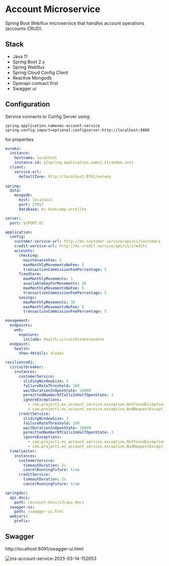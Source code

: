 # Account Microservice

Spring Boot Webflux microservice that handles account operations (accounts CRUD).

## Stack
- Java 11
- Spring Boot 2.x
- Spring Webflux
- Spring Cloud Config Client
- Reactive Mongodb
- Openapi contract first
- Swagger ui

## Configuration
Service connects to Config Server using:
```properties
spring.application.name=ms-account-service
spring.config.import=optional:configserver:http://localhost:8888
```
for properties
```yaml
eureka:
  instance:
    hostname: localhost
    instance-id: ${spring.application.name}:${random.int}
  client:
    service-url:
      defaultZone: http://localhost:8761/eureka
      
spring:
  data:
    mongodb:
      host: localhost
      port: 27017
      database: ms-bootcamp-arcelles

server:
  port: ${PORT:0}

application:
  config:
    customer-service-url: http://ms-customer-service/api/v1/customers
    credit-service-url: http://ms-credit-service/api/v1/credits
    accounts:
      checking:
        maintenanceFee: 5
        maxMonthlyMovementsNoFee: 5
        transactionCommissionFeePercentage: 5
      fixedterm:
        maxMonthlyMovements: 1
        availableDayForMovements: 20
        maxMonthlyMovementsNoFee: 5
        transactionCommissionFeePercentage: 5
      savings:
        maxMonthlyMovements: 30
        maxMonthlyMovementsNoFee: 5
        transactionCommissionFeePercentage: 5

management:
  endpoints:
    web:
      exposure:
        include: health,circuitbreakerevents
  endpoint:
    health:
      show-details: always

resilience4j:
  circuitbreaker:
    instances:
      customerService:
        slidingWindowSize: 3
        failureRateThreshold: 100
        waitDurationInOpenState: 10000
        permittedNumberOfCallsInHalfOpenState: 3
        ignoreExceptions:
          - com.project1.ms_account_service.exception.NotFoundException
          - com.project1.ms_account_service.exception.BadRequestException
      creditService:
        slidingWindowSize: 3
        failureRateThreshold: 100
        waitDurationInOpenState: 10000
        permittedNumberOfCallsInHalfOpenState: 3
        ignoreExceptions:
          - com.project1.ms_account_service.exception.NotFoundException
          - com.project1.ms_account_service.exception.BadRequestException
  timelimiter:
    instances:
      customerService:
        timeoutDuration: 2s
        cancelRunningFuture: true
      creditService:
        timeoutDuration: 2s
        cancelRunningFuture: true

springdoc:
  api-docs:
    path: /account-docs/v3/api-docs
  swagger-ui:
    path: /swagger-ui.html
  webjars:
    prefix:
```

## Swagger
http://localhost:8091/swagger-ui.html

![ms-account-service-2025-03-14-152653](https://github.com/user-attachments/assets/954954f9-4f27-4141-a830-94bf6e6938c0)

